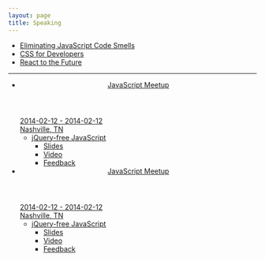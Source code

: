 ```yaml
---
layout: page
title: Speaking
---
```


* [Eliminating JavaScript Code Smells](/talks/js-smells)
* [CSS for Developers](/talks/css-for-devs)
* [React to the Future](/talks/react-to-the-future/dist)

---

<ul class="Events">
	<li class="Event">
	  <header class="Event-name">
	    <a href="http://www.meetup.com/nashjs">JavaScript Meetup</div>
	  </header>
	  <div class="Event-date">2014-02-12 - 2014-02-12</div>
	  <div class="Event-location">Nashville, TN</div>
	  <ul class="Sessions">
	    <li class="Session">
	      <div class="Session-name">jQuery-free JavaScript</div>
	      <ul class="Session-links">
	        <li><a class="Session-link" href="#">Slides</a></li>
	        <li><a class="Session-link" href="#">Video</a></li>
	        <li><a class="Session-link" href="#">Feedback</a></li>
	      </ul>
	    </li>
	  </ul>
	</li>
  <li class="Event">
	  <header class="Event-name">
	    <a href="http://www.meetup.com/nashjs">JavaScript Meetup</div>
	  </header>
	  <div class="Event-date">2014-02-12 - 2014-02-12</div>
	  <div class="Event-location">Nashville, TN</div>
	  <ul class="Sessions">
	    <li class="Session">
	      <div class="Session-name">jQuery-free JavaScript</div>
	      <ul class="Session-links">
	        <li><a class="Session-link" href="#">Slides</a></li>
	        <li><a class="Session-link" href="#">Video</a></li>
	        <li><a class="Session-link" href="#">Feedback</a></li>
	      </ul>
	    </li>
	  </ul>
	</li>
</ul>


<!--
| ~~2014-03-11~~ | ~~2014-03-13~~ | ~~[FluentConf](http://fluentconf.com)~~ | ~~San Francisco, CA~~ | ~~Y~~ |  ~~jQuery-free JavaScript~~ |

| ~~2014-04-16~~ | ~~2014-04-16~~ | ~~[Angle Brackets](http://anglebrackets.org)~~ | ~~Orlando, FL~~ | ~~Y~~ | ~~Fixing Common JavaScript Bugs~~, ~~jQuery-free JavaScript~~, ~~Grunt-ifying Your Front-End Workflow~~ |

| ~~2014-08-05~~ | ~~2014-08-07~~ | ~~[ModernWeb Conf](http://modernwebconf.com/)~~ | ~~Online~~ | ~~Y~~ | ~~Grunt-ifying Your Front-End Workflow~~ |

| ~~2014-08-28~~ | ~~2014-08-30~~ |	~~[DevLink](http://devlink.net)~~ | ~~Chattanooga, TN~~  | ~~Y~~ | ~~jQuery-free JavaScript, Grunt-ifying Your Front-End Workflow~~ |

| ~~2014-09-20~~ | ~~2014-09-21~~ | ~~[CoderFaire]()~~ | ~~Nashville, TN~~ | ~~Y~~ | Grunt-ifying Your Front-End Workflow |

| ~~2014-11-10~~ | ~~2014-11-13~~ | ~~[Angle Brackets](http://anglebrackets.org)~~ | ~~Las Vegas, NV~~ | ~~Y~~ | ~~jQuery-free JavaScript, Grunt-ifying Your Front-End Workflow, & How to Pick Good JavaScript Libraries~~ |

| ~~2014-11-15~~ | ~~2014-11-16~~ | ~~[Node.vember](http://nodevember.org/)~~ | ~~Nashville, TN~~ | ~~Y~~ | ~~Grunt-ifying Your Front-End Workflow~~ |

| ~~2014-11-19~~ | ~~2014-11-21~~ | ~~[JavaScript Summit](http://environmentsforhumans.com/2013/javascript-summit/)~~ | ~~Online~~ | ~~Y~~ | ~~jQuery-free JavaScript~~ |

| 2015-03-17 | 2015-03-17 | [NomadJS](http://nomadjavascript.com/) | Online | Y | ? |

| 2015-??-?? | 2015-??-?? | [NashJS]() | Nashville, TN | ? | ? "

| 2015-04-20 | 2015-04-22 | [FluentConf](http://fluentconf.com) | San Francisco, CA | Y | Eliminating JavaScript Code Smells |

| 2015-05-18 | 2015-05-21 | [Angle Brackets](http://anglebrackets.org) | Scottsdale, AZ  | Y | React to the Future, Eliminating JavaScript, Code Smells, CSS for Developers |

| 2015-06-25 | 2015-06-26 | [Web Directions](http://www.webdirections.org/code15/) | Melbourne, Australia  | Y | Eliminating JavaScript Code Smells  |

| 2015-08-07 | 2015-08-09 | [Code on the Beach]() | Florida | Y | Growing Developers, Eliminating JavaScript Code Smells |

| 2015-10-?? | 2015-10-?? | [CoderFaire]() | Nashville, TN | ? | ? |

| 2015-11-02 | 2015-11-05 | [Angle Brackets]() | Vegas |  Y | React to the Future, Eliminating JavaScript Code Smells, CSS for Developers |

| 2015-11-14 | 2015-11-16 | [Nodevember]() | Nashville, TN | ? | ? |

-->

<!--
## Podcasts

* []()
-->

<!--
* [Prototyping and Unit Testing](/talks/prototyping-unit-testing/builder)
* [Six Things Every jQuery Developer Should Know](/talks/six-things)
* [Introduction to Backbone.js](/talks/intro-to-backbonejs)
* [What is HTML5 and CSS3?](/talks/html5-and-css3)
* [Good JavaScript Habits](/talks/good-js-practices)
* [Fixing Common JavaScript Bugs](/talks/fixing-common-javascript-bugs)
* [Exterminating Common jQuery Bugs](/talks/find-jquery-bugs)
* [Angry Birds of JavaScript](/talks/angry-birds-javascript)
* [Extending Your jQuery App with AmplifyJS](/talks/amplifyjs)
* [Grunt-ify Your Front-End Development](/talks/gruntify-fed)
* [How to Pick Good JavaScript Libraries](/talks/good-js-libs)
-->
